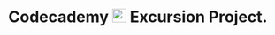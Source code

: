# Codecademy <img src="https://pngimg.com/uploads/github/github_PNG83.png" width="25"> **Excursion Project.**
